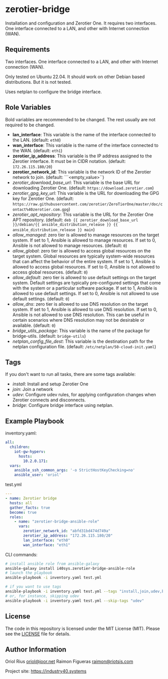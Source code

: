 # zerotier-bridge

Installation and configuration and Zerotier One. It requires two interfaces. One interface connected to a LAN, and other with Internet connection (WAN).

## Requirements

Two interfaces. One interface connected to a LAN, and other with Internet connection (WAN).

Only tested on Ubuntu 22.04. It should work on other Debian based distributions. But it is not tested.

Uses netplan to configure the bridge interface.

## Role Variables

Bold variables are recommended to be changed. The rest usually are not required to be changed.

- **lan_interface**: This variable is the name of the interface connected to the LAN. (default: ```eth0```)
- **wan_interface**: This variable is the name of the interface connected to the WAN. (default: ```eth1```)
- **zerotier_ip_address**: This variable is the IP address assigned to the Zerotier interface. It must be in CIDR notation. (default: ```172.26.115.180/20```)
- **zerotier_network_id**: This variable is the network ID of the Zerotier network to join. (default: ```<empty_value>``)
- *zerotier_download_base_url*: This variable is the base URL for downloading Zerotier One. (default: ```https://download.zerotier.com```)
- *zerotier_gpg_key_url*: This variable is the URL for downloading the GPG key for Zerotier One. (default: ```https://raw.githubusercontent.com/zerotier/ZeroTierOne/master/doc/contact%40zerotier.com.gpg```)
- *zerotier_apt_repository*: This variable is the URL for the Zerotier One APT repository. (default: ```deb {{ zerotier_download_base_url }}/debian/{{ ansible_distribution_release }} {{ ansible_distribution_release }} main```)
- *allow_managed*: zero tier is allowed to manage resources on the target system. If set to 1, Ansible is allowed to manage resources. If set to 0, Ansible is not allowed to manage resources. (default: ```0```)
- *allow_global*: zero tier is allowed to access global resources on the target system. Global resources are typically system-wide resources that can affect the behavior of the entire system. If set to 1, Ansible is allowed to access global resources. If set to 0, Ansible is not allowed to access global resources. (default: ```0```)
- *allow_default*: zero tier is allowed to use default settings on the target system. Default settings are typically pre-configured settings that come with the system or a particular software package. If set to 1, Ansible is allowed to use default settings. If set to 0, Ansible is not allowed to use default settings. (default: ```0```)
- *allow_dns*: zero tier is allowed to use DNS resolution on the target system. If set to 1, Ansible is allowed to use DNS resolution. If set to 0, Ansible is not allowed to use DNS resolution. This can be useful in certain scenarios where DNS resolution may not be desirable or available. (default: ```0```)
- *bridge_utils_package*: This variable is the name of the package for bridge-utils. (default: ```bridge-utils```)
- *netplan_config_file_dest*: This variable is the destination path for the netplan configuration file. (default: ```/etc/netplan/50-cloud-init.yaml```)


Tags
----

If you don't want to run all tasks, there are some tags available:

- *install*: Install and setup Zerotier One
- *join*: Join a network
- *udev*: Configure udev rules, for applying configuration changes when Zerotier connects and disconnects.
- *bridge*: Configure bridge interface using netplan.

Example Playbook
----------------

inventory.yaml:

```yaml
all:
  children:
    iot-gw-hyperv:
      hosts:
        10.2.0.171:
  vars:
    ansible_ssh_common_args: '-o StrictHostKeyChecking=no'
    ansible_user: 'oriol'
```

test.yml

```yaml
---
- name: Zerotier bridge
  hosts: all
  gather_facts: true
  become: true
  roles:
    - name: "zerotier-bridge-ansible-role"
      vars:
        zerotier_network_id: "abfd31bd474d749a"
        zerotier_ip_address: "172.26.115.180/20"
        lan_interface: "eth0"
        wan_interface: "eth1"
```

CLI commands:
```bash
# install ansible role from ansible-galaxy
ansible-galaxy install i40sys.zerotier-bridge-ansible-role
# launch the playbook
ansible-playbook -i inventory.yaml test.yml

# if you want to use tags
ansible-playbook -i inventory.yaml test.yml --tags "install,join,udev,bridge"
# or, for instance, skipping udev
ansible-playbook -i inventory.yaml test.yml --skip-tags "udev"
```

License
-------

The code in this repository is licensed under the MIT License (MIT). Please see the [LICENSE](LICENSE) file for details.


Author Information
------------------

Oriol Rius <oriol@joor.net>
Raimon Figueras <raimon@riotsis.com>

Project site: https://industry40.systems
